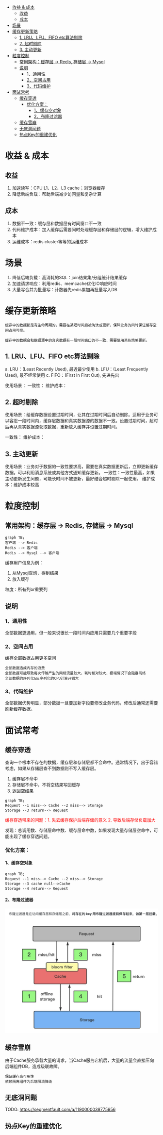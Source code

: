 
<!-- @import "[TOC]" {cmd="toc" depthFrom=1 depthTo=6 orderedList=false} -->

<!-- code_chunk_output -->

- [收益 & 成本](#收益--成本)
  - [收益](#收益)
  - [成本](#成本)
- [场景](#场景)
- [缓存更新策略](#缓存更新策略)
  - [1. LRU、LFU、FIFO etc算法剔除](#1-lrulfufifo-etc算法剔除)
  - [2. 超时剔除](#2-超时剔除)
  - [3. 主动更新](#3-主动更新)
- [粒度控制](#粒度控制)
  - [常用架构：缓存层 -> Redis, 存储层 -> Mysql](#常用架构缓存层---redis-存储层---mysql)
  - [说明](#说明)
    - [1、通用性](#1通用性)
    - [2、空间占用](#2空间占用)
    - [3、代码维护](#3代码维护)
- [面试常考](#面试常考)
  - [缓存穿透](#缓存穿透)
    - [优化方案：](#优化方案)
      - [1、缓存空对象](#1缓存空对象)
      - [2、布隆过滤器](#2布隆过滤器)
  - [缓存雪崩](#缓存雪崩)
  - [无底洞问题](#无底洞问题)
  - [热点Key的重建优化](#热点key的重建优化)

<!-- /code_chunk_output -->

# 收益 & 成本
## 收益
1. 加速读写：CPU L1、L2、L3 cache；浏览器缓存
2. 降低后端负载：帮助后端减少访问量和复杂计算
## 成本
1. 数据不一致：缓存层和数据层有时间窗口不一致
2. 代码维护成本：加入缓存后需要同时处理缓存层和存储层的逻辑，增大维护成本
3. 运维成本：redis cluster等等的运维成本
# 场景
1. 降低后端负载：高消耗的SQL：join结果集/分组统计结果缓存
2. 加速请求响应：利用redis、memcache优化IO响应时间
3. 大量写合并为批量写：计数器先redis累加再批量写入DB
# 缓存更新策略
    缓存中的数据都是有生命周期的，需要在某短时间后被淘汰或更新，保障业务的同时保证缓存空间占用可控。
    
    缓存中的数据会和数据源中的真实数据有一段时间窗口的不一致，需要使用某些策略更新。

## 1. LRU、LFU、FIFO etc算法剔除
a. LRU：(Least Recently Used), 最近最少使用
b. LFU：(Least Frequently Used), 最不经常使用
c. FIFO：(First In First Out), 先进先出

使用场景：
一致性：
维护成本：
## 2. 超时剔除
使用场景：给缓存数据设置过期时间，让其在过期时间后自动删除。适用于业务可以容忍一段时间内，缓存层数据和真实数据源的数据不一致。设置过期时间，超时后再从真实数据源获取数据，重新放入缓存并设置过期时间。

一致性：
维护成本：
## 3. 主动更新
使用场景：业务对于数据的一致性要求高，需要在真实数据更新后，立即更新缓存数据。可以利用消息系统或其他方式通知缓存更新。
一致性：一致性最高，如果主动更新发生问题，可能长时间不被更新，最好结合超时剔除一起使用。
维护成本：维护成本较高
# 粒度控制
## 常用架构：缓存层 -> Redis, 存储层 -> Mysql
```mermaid
graph TB;
客户端 --> Redis
Redis --> 客户端
Redis --> Mysql --> 客户端
```
缓存用户信息为例：
1. 从Mysql查询，得到结果
2. 放入缓存
   
粒度：所有列or重要列
## 说明
### 1、通用性
全部数据更通用，但一般来说很长一段时间内应用只需要几个重要字段
### 2、空间占用
缓存全部数据占用更多空间

    全部数据造成内存的浪费
    全部数据可能导致每次传输产生的网络流量较大，耗时相对较大，极端情况下会阻塞网络
    全部数据的序列化&反序列化的CPU计算开销大
### 3、代码维护
全部数据优势明显，部分数据一旦要加新字段要修改业务代码，修改后通常还需要刷新缓存数据。
# 面试常考
## 缓存穿透
查询一个根本不存在的数据，缓存层和存储层都不会命中。通常情况下，出于容错考虑，如果从存储层查不到数据则不写入缓存层。

1. 缓存层不命中
2. 存储层不命中，不将空结果写回缓存
3. 返回空结果

```mermaid
graph TB;
Request --1 miss--> Cache --2 miss--> Storage
Storage --3 return--> Request
```

<font color="red">缓存穿透带来的问题：1. 失去缓存保护后端存储的意义 2. 导致后端存储负载加大
</font>

发现：总调用数、存储层命中数、缓存层命中数，如果发现大量存储层空命中，可能出现了缓存穿透问题。

### 优化方案：
#### 1、缓存空对象
```mermaid
graph TB;
Request --1 miss--> Cache --2 miss--> Storage
Storage --3 cache null-->Cache
Storage --4 return--> Request
```
#### 2、布隆过滤器
![](./../../../Assert/Images/布隆过滤器.png)

## 缓存雪崩
由于Cache服务承载大量的请求，当Cache服务宕机后，大量的流量会直接压向后端组件DB，造成级联故障。

    保证缓存高可用性
    依赖隔离组件为后端限流降级

## 无底洞问题
TODO: https://segmentfault.com/a/1190000038775956
## 热点Key的重建优化